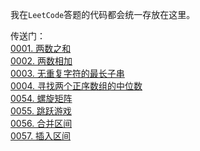我在`LeetCode`答题的代码都会统一存放在这里。

传送门：
<br/>[0001. 两数之和](https://github.com/FengHaiTongLuo/LeetCode4Swift/blob/main/1.%20Two%20Sum)
<br/>[0002. 两数相加](https://github.com/FengHaiTongLuo/LeetCode4Swift/blob/main/2.%20Add%20Two%20Numbers.swift)
<br/>[0003. 无重复字符的最长子串](https://github.com/FengHaiTongLuo/LeetCode4Swift/blob/main/3.%20Longest%20Substring%20Without%20Repeating%20Characters.swift)
<br/>[0004. 寻找两个正序数组的中位数](https://github.com/FengHaiTongLuo/LeetCode4Swift/blob/main/4.%20Median%20of%20Two%20Sorted%20Arrays.swift)
<br/>[0054. 螺旋矩阵](https://github.com/FengHaiTongLuo/LeetCode4Swift/blob/main/54.%20Spiral%20Matrix.swift)
<br/>[0055. 跳跃游戏](https://github.com/FengHaiTongLuo/LeetCode4Swift/blob/main/55.%20Jump%20Game.swift)
<br/>[0056. 合并区间](https://github.com/FengHaiTongLuo/LeetCode4Swift/blob/main/56.%20Merge%20Intervals.swift)
<br/>[0057. 插入区间](https://github.com/FengHaiTongLuo/LeetCode4Swift/blob/main/57.%20Insert%20Interval.swift)
